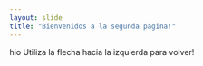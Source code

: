 ```yaml
---
layout: slide
title: "Bienvenidos a la segunda página!"
---
```

hio
Utiliza la flecha hacia la izquierda para volver!

